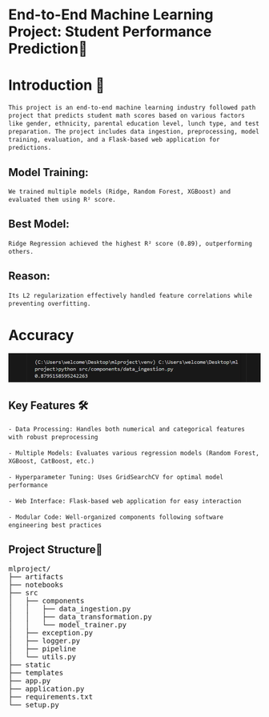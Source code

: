 # End-to-End Machine Learning Project: Student Performance Prediction📝 #

# Introduction 🔬
    This project is an end-to-end machine learning industry followed path project that predicts student math scores based on various factors like gender, ethnicity, parental education level, lunch type, and test preparation. The project includes data ingestion, preprocessing, model training, evaluation, and a Flask-based web application for predictions.

## Model Training:
    We trained multiple models (Ridge, Random Forest, XGBoost) and evaluated them using R² score.

## Best Model:
    Ridge Regression achieved the highest R² score (0.89), outperforming others.

## Reason:
    Its L2 regularization effectively handled feature correlations while preventing overfitting.

# Accuracy
![alt text](<Screenshot 2025-06-15 005949.png>)


## Key Features 🛠️
    - Data Processing: Handles both numerical and categorical features with robust preprocessing

    - Multiple Models: Evaluates various regression models (Random Forest, XGBoost, CatBoost, etc.)

    - Hyperparameter Tuning: Uses GridSearchCV for optimal model performance

    - Web Interface: Flask-based web application for easy interaction

    - Modular Code: Well-organized components following software engineering best practices



## Project Structure🎯 
<pre>
mlproject/
├── artifacts
├── notebooks
├── src
│   ├── components
│   │   ├── data_ingestion.py
│   │   ├── data_transformation.py 
│   │   └── model_trainer.py
│   ├── exception.py 
│   ├── logger.py 
│   ├── pipeline
│   └── utils.py 
├── static
├── templates
├── app.py 
├── application.py 
├── requirements.txt 
└── setup.py